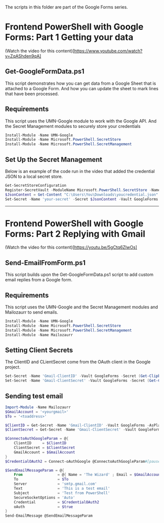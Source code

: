 The scripts in this folder are part of the Google Forms series.

# Frontend PowerShell with Google Forms: Part 1 Getting your data
(Watch the video for this content)[https://www.youtube.com/watch?v=ZqAShden9qA]

## Get-GoogleFormData.ps1
This script demonstrates how you can get data from a Google Sheet that is attached to a Google Form. And how you can update the sheet to mark lines that have been processed.

## Requirements 
This script uses the UMN-Google module to work with the Google API. And the Secret Management modules to securely store your credentials
```powershell
Install-Module -Name UMN-Google
Install-Module -Name Microsoft.PowerShell.SecretStore
Install-Module -Name Microsoft.PowerShell.SecretManagement
```

## Set Up the Secret Management
Below is an example of the code run in the video that added the credential JSON to a local secret store.
```powershell
Get-SecretStoreConfiguration
Register-SecretVault -ModuleName Microsoft.PowerShell.SecretStore -Name GoogleForms
$JsonContent = Get-Content "C:\Users\You\Downloads\youcredential.json" -Raw
Set-Secret -Name 'your-secret' -Secret $JsonContent -Vault GoogleForms
```
----

# Frontend PowerShell with Google Forms: Part 2 Replying with Gmail
(Watch the video for this content)[https://youtu.be/5gCtq6ZlwOs]

## Send-EmailFromForm.ps1
This script builds upon the Get-GoogleFormData.ps1 script to add custom email replies from a Google form.

## Requirements 
This script uses the UMN-Google and the Secret Management modules and Mailozaurr to send emails.
```powershell
Install-Module -Name UMN-Google
Install-Module -Name Microsoft.PowerShell.SecretStore
Install-Module -Name Microsoft.PowerShell.SecretManagement
Install-Module -Name Mailozaurr
```

## Setting Client Secrets 
The ClientID and CLientSecret come from the OAuth client in the Google project.
```powershell
Set-Secret -Name 'Gmail-ClientID' -Vault GoogleForms -Secret (Get-Clipboard)
Set-Secret -Name 'Gmail-ClientSecret' -Vault GoogleForms -Secret (Get-Clipboard)
```

## Sending test email
```powershell
Import-Module -Name Mailozaurr
$GmailAccount = '<yourgmail>'
$To = '<toaddress>'

$ClientID = Get-Secret -Name 'Gmail-ClientID' -Vault GoogleForms -AsPlainText
$ClientSecret = Get-Secret -Name 'Gmail-ClientSecret' -Vault GoogleForms -AsPlainText

$ConnectoAuthGoogleParam = @{
	ClientID     = $ClientID
	ClientSecret = $ClientSecret
	GmailAccount = $GmailAccount
}
$CredentialOAuth2 = Connect-oAuthGoogle @ConnectoAuthGoogleParam#[pause]

$SendEmailMessageParam = @{
	From                = @{ Name = 'The Wizard' ; Email = $GmailAccount }
	To                  = $To
	Server              = 'smtp.gmail.com'
	Text                = 'This is a test email'
	Subject             = 'Test from PowerShell'
	SecureSocketOptions = 'Auto'
	Credential          = $CredentialOAuth2
	oAuth               = $true
}
Send-EmailMessage @SendEmailMessageParam
```